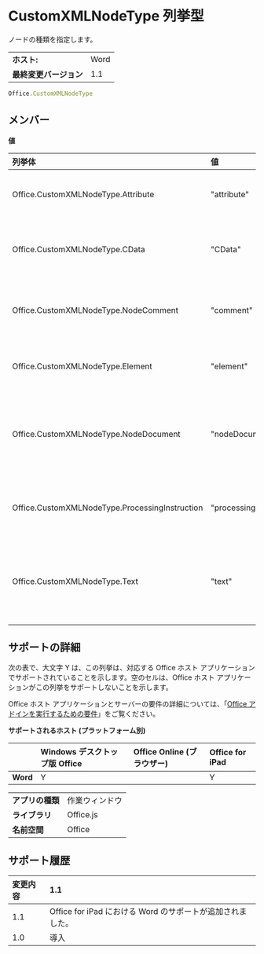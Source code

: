 
# CustomXMLNodeType 列挙型
ノードの種類を指定します。



|||
|:-----|:-----|
|**ホスト:**|Word|
|**最終変更バージョン**|1.1|



```js
Office.CustomXMLNodeType
```


## メンバー


**値**


|**列挙体**|**値**|**説明**|
|:-----|:-----|:-----|
|Office.CustomXMLNodeType.Attribute|"attribute"|ノードは属性です。|
|Office.CustomXMLNodeType.CData|"CData"|ノードは CData 型です。|
|Office.CustomXMLNodeType.NodeComment|"comment"|ノードはコメントです。|
|Office.CustomXMLNodeType.Element|"element"|ノードは要素です。|
|Office.CustomXMLNodeType.NodeDocument|"nodeDocument"|ノードはドキュメント要素です。|
|Office.CustomXMLNodeType.ProcessingInstruction|"processingInstruction"|ノードは処理命令です。|
|Office.CustomXMLNodeType.Text|"text"|ノードはテキスト ノードです。|

## サポートの詳細


次の表で、大文字 Y は、この列挙は、対応する Office ホスト アプリケーションでサポートされていることを示します。空のセルは、Office ホスト アプリケーションがこの列挙をサポートしないことを示します。

Office ホスト アプリケーションとサーバーの要件の詳細については、「[Office アドインを実行するための要件](../../docs/overview/requirements-for-running-office-add-ins.md)」をご覧ください。


**サポートされるホスト (プラットフォーム別)**


||**Windows デスクトップ版 Office**|**Office Online (ブラウザー)**|**Office for iPad**|
|:-----|:-----|:-----|:-----|
|**Word**|Y||Y|



|||
|:-----|:-----|
|**アプリの種類**|作業ウィンドウ|
|**ライブラリ**|Office.js|
|**名前空間**|Office|

## サポート履歴


|**変更内容**|**1.1**|
|:-----|:-----|
|1.1|Office for iPad における Word のサポートが追加されました。|
|1.0|導入|
